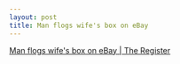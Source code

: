 ```yaml
--- 
layout: post
title: Man flogs wife's box on eBay
---
```

<a href="http://www.theregister.co.uk/2006/03/31/ebay_box_sale/">Man flogs wife's box on eBay | The Register</a>
